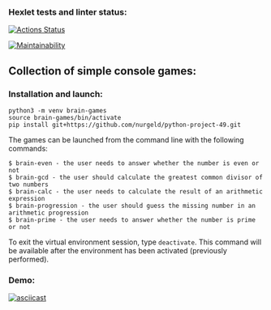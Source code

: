 ### Hexlet tests and linter status:
[![Actions Status](https://github.com/nurgeld/python-project-49/actions/workflows/hexlet-check.yml/badge.svg)](https://github.com/nurgeld/python-project-49/actions)

[![Maintainability](https://api.codeclimate.com/v1/badges/30f74b2e65bb99f5f289/maintainability)](https://codeclimate.com/github/nurgeld/python-project-49/maintainability)

## Collection of simple console games:

### Installation and launch:

    python3 -m venv brain-games
    source brain-games/bin/activate
    pip install git+https://github.com/nurgeld/python-project-49.git

The games can be launched from the command line with the following commands:

    $ brain-even - the user needs to answer whether the number is even or not
    $ brain-gcd - the user should calculate the greatest common divisor of two numbers
    $ brain-calc - the user needs to calculate the result of an arithmetic expression
    $ brain-progression - the user should guess the missing number in an arithmetic progression
    $ brain-prime - the user needs to answer whether the number is prime or not

To exit the virtual environment session, type ```deactivate```. This command will be available after the environment has been activated (previously performed).

### Demo:

[![asciicast](https://asciinema.org/a/l40Lrk3midkLmNEOmgZErGnY7.svg)](https://asciinema.org/a/l40Lrk3midkLmNEOmgZErGnY7)